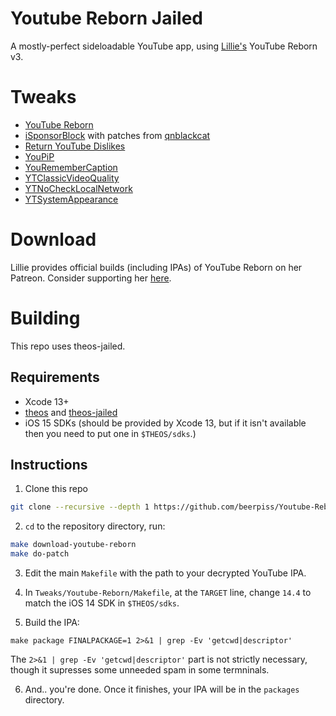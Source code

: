# Youtube Reborn Jailed
A mostly-perfect sideloadable YouTube app, using [Lillie's](https://github.com/lillieweeb001) YouTube Reborn v3. 

# Tweaks
- [YouTube Reborn](https://github.com/LillieWeeb001/iOS-Tweaks/tree/main/YouTube%20Reborn)
- [iSponsorBlock](https://github.com/Galactic-Dev/iSponsorBlock/) with patches from [qnblackcat](https://github.com/qnblackcat/iSponsorBlock)
- [Return YouTube Dislikes](https://github.com/PoomSmart/Return-YouTube-Dislikes)
- [YouPiP](https://github.com/PoomSmart/YouPiP)
- [YouRememberCaption](https://poomsmart.github.io/repo/depictions/youremembercaption.html)
- [YTClassicVideoQuality](https://github.com/PoomSmart/YTClassicVideoQuality)
- [YTNoCheckLocalNetwork](https://poomsmart.github.io/repo/depictions/ytnochecklocalnetwork.html)
- [YTSystemAppearance](https://poomsmart.github.io/repo/depictions/ytsystemappearance.html)

# Download
Lillie provides official builds (including IPAs) of YouTube Reborn on her Patreon. Consider supporting her [here](https://patreon.com/lillieweeb).

# Building
This repo uses theos-jailed. 

## Requirements
- Xcode 13+
- [theos](https://theos.dev/docs/installation) and [theos-jailed](https://github.com/kabiroberai/theos-jailed/wiki/Installation)
- iOS 15 SDKs (should be provided by Xcode 13, but if it isn't available then you need to put one in `$THEOS/sdks`.)

## Instructions
1. Clone this repo
```bash
git clone --recursive --depth 1 https://github.com/beerpiss/Youtube-Reborn-Jailed
```

2. `cd` to the repository directory, run:
```bash
make download-youtube-reborn
make do-patch
```

3. Edit the main `Makefile` with the path to your decrypted YouTube IPA.

4. In `Tweaks/Youtube-Reborn/Makefile`, at the `TARGET` line, change `14.4` to match the iOS 14 SDK in `$THEOS/sdks`.

5. Build the IPA:
```
make package FINALPACKAGE=1 2>&1 | grep -Ev 'getcwd|descriptor'
```
The `2>&1 | grep -Ev 'getcwd|descriptor'` part is not strictly necessary, though it supresses some unneeded spam in some termninals.

6. And.. you're done. Once it finishes, your IPA will be in the `packages` directory.
